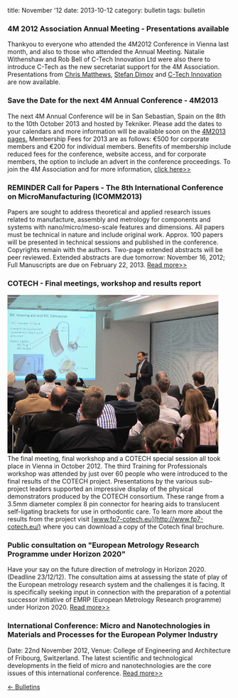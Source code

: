 title: November '12
date: 2013-10-12 
category: bulletin
tags: bulletin

<!--break-->
###  4M 2012 Association Annual Meeting - Presentations available

Thankyou to everyone who attended the 4M2012 Conference in Vienna last month, and also to those who attended the Annual Meeting. Natalie Withenshaw and Rob Bell of C-Tech Innovation Ltd were also there to introduce C-Tech as the new secretariat support for the 4M Association. Presentations from [Chris Matthews](/images/C.Matthews_4M-Presentation_081012.pptx), [Stefan Dimov](/images/S.Dimov_4M-Presentation_081012.pdf) and [C-Tech Innovation](/images/C-Tech_4M-Presentation_081012.pptx) are now available.  

###  Save the Date for the next 4M Annual Conference - 4M2013

The next 4M Annual Conference will be in San Sebastian, Spain on the 8th to the 10th October 2013 and hosted by Tekniker. Please add the dates to your calendars and more information will be available soon on the [4M2013 pages.](/conference/2013) Membership Fees for 2013 are as follows: €500 for corporate members and €200 for individual members. Benefits of membership include reduced fees for the conference, website access, and for corporate members, the option to include an advert in the conference proceedings. To join the 4M Association and for more information, [click here>>](/node/11)  

###  REMINDER Call for Papers - The 8th International Conference on MicroManufacturing (ICOMM2013)

Papers are sought to address theoretical and applied research issues related to manufacture, assembly and metrology for components and systems with nano/micro/meso-scale features and dimensions. All papers must be technical in nature and include original work. Approx. 100 papers will be presented in technical sessions and published in the conference. Copyrights remain with the authors. Two-page extended abstracts will be peer reviewed. Extended abstracts are due tomorrow: November 16, 2012; Full Manuscripts are due on February 22, 2013. [Read more>>](http://icomm2013.northwestern.edu/)
  
###  COTECH - Final meetings, workshop and results report

![Cotech](/images/IMG_5034_web.jpg)
The final meeting, final workshop and a COTECH special session all took place in Vienna in October 2012. The third Training for Professionals workshop was attended by just over 60 people who were introduced to the final results of the COTECH project. Presentations by the various sub-project leaders supported an impressive display of the physical demonstrators produced by the COTECH consortium. These range from a 3.5mm diameter complex 8 pin connector for hearing aids to translucent self-ligating brackets for use in orthodontic care. To learn more about the results from the project visit [www.fp7-cotech.eu](http://www.fp7-cotech.eu/) where you can download a copy of the Cotech final brochure. 
  
###  Public consultation on "European Metrology Research Programme under Horizon 2020"

Have your say on the future direction of metrology in Horizon 2020. (Deadline 23/12/12). The consultation aims at assessing the state of play of the European metrology research system and the challenges it is facing. It is specifically seeking input in connection with the preparation of a potential successor initiative of EMRP (European Metrology Research programme) under Horizon 2020. [Read more>>](http://ec.europa.eu/research/consultations/metrology/consultation_en.htm)

###  International Conference: Micro and Nanotechnologies in Materials and Processes for the European Polymer Industry

Date: 22nd November 2012, Venue: College of Engineering and Architecture of Fribourg, Switzerland. The latest scientific and technological developments in the field of micro and nanotechnologies are the core issues of this international conference. [Read more>>](http://www.fp7-cotech.eu/143/?tx_ttnews%5Btt_news%5D=48&tx_ttnews%5BbackPid%5D=1&cHash=44cbb177ea)

[&larr; Bulletins](/bulletin/index.html)